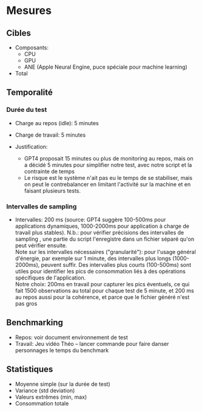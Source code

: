 # Mesures

## Cibles
- Composants:
  - CPU
  - GPU
  - ANE (Apple Neural Engine, puce spéciale pour machine learning)
- Total

## Temporalité
### Durée du test
- Charge au repos (idle): 5 minutes
- Charge de travail: 5 minutes

- Justification:
  - GPT4 proposait 15 minutes ou plus de monitoring au repos, mais on a décidé 5 minutes pour simplifier notre test, avec notre script et la contrainte de temps
  - Le risque est le système n'ait pas eu le temps de se stabiliser, mais on peut le contrebalancer en limitant l'activité sur la machine et en faisant plusieurs tests. 

 ### Intervalles de sampling
- Intervalles: 200 ms (source: GPT4 suggère 100-500ms pour applications dynamiques, 1000-2000ms pour application à charge de travail plus stables). N.b.: pour vérifier précisions des intervalles de sampling , une partie du script l'enregistre dans un fichier séparé qu'on peut vérifier ensuite.
<br>Note sur les intervalles nécessaires ("granularité"):
pour l'usage général d'énergie, par exemple sur 1 minute, des intervalles plus longs (1000-2000ms), peuvent suffir. Des intervalles plus courts (100-500ms) sont utiles pour identifier les pics de consommation liés à des opérations spécifiques de l'application.
<br>Notre choix: 200ms en travail pour capturer les pics éventuels, ce qui fait 1500 observations au total pour chaque test de 5 minute, et 200 ms au repos aussi pour la cohérence, et parce que le fichier généré n'est pas gros

## Benchmarking
- Repos: voir document environnement de test
- Travail: Jeu vidéo Théo – lancer commande pour faire danser personnages le temps du benchmark

## Statistiques
- Moyenne simple (sur la durée de test)
- Variance (std deviation)
- Valeurs extrêmes (min, max)
- Consommation totale
